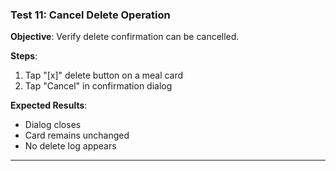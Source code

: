 ### Test 11: Cancel Delete Operation
**Objective**: Verify delete confirmation can be cancelled.

**Steps**:
1. Tap "[x]" delete button on a meal card
2. Tap "Cancel" in confirmation dialog

**Expected Results**:
- Dialog closes
- Card remains unchanged
- No delete log appears

---

